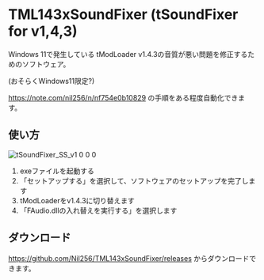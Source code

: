 # TML143xSoundFixer (tSoundFixer for v1,4,3)

Windows 11で発生している tModLoader v1.4.3の音質が悪い問題を修正するためのソフトウェア。

(おそらくWindows11限定?)

https://note.com/nil256/n/nf754e0b10829 の手順をある程度自動化できます。

## 使い方
![tSoundFixer_SS_v1 0 0 0](https://github.com/user-attachments/assets/5728ac1d-889b-401c-a590-64f7008a28a4)

1. exeファイルを起動する
2. 「セットアップする」を選択して、ソフトウェアのセットアップを完了します
3. tModLoaderをv1.4.3に切り替えます
4. 「FAudio.dllの入れ替えを実行する」を選択します

## ダウンロード
https://github.com/Nil256/TML143xSoundFixer/releases からダウンロードできます。
